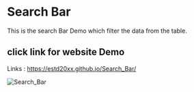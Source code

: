 # Search Bar
This is the search Bar Demo which filter the data from the table.
 
 ## click link for website Demo
Links : https://estd20xx.github.io/Search_Bar/

![Search_Bar](https://user-images.githubusercontent.com/87481819/158488823-f6115e85-79fe-4472-9e7b-8004455691bf.jpeg)

